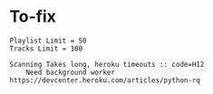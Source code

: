 # To-fix
    Playlist Limit = 50
    Tracks Limit = 100

    Scanning Takes long, heroku timeouts :: code=H12
        Need background worker https://devcenter.heroku.com/articles/python-rq